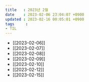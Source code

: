 ```yaml
---
title   : 2023년 2월
date    : 2023-02-06 23:04:07 +0900
updated : 2023-02-16 00:05:01 +0900
tags     : 
- TIL
---
```

- [[2023-02-06]]
- [[2023-02-07]]
- [[2023-02-08]]
- [[2023-02-09]]
- [[2023-02-10]]
- [[2023-02-12]]
- [[2023-02-15]]
